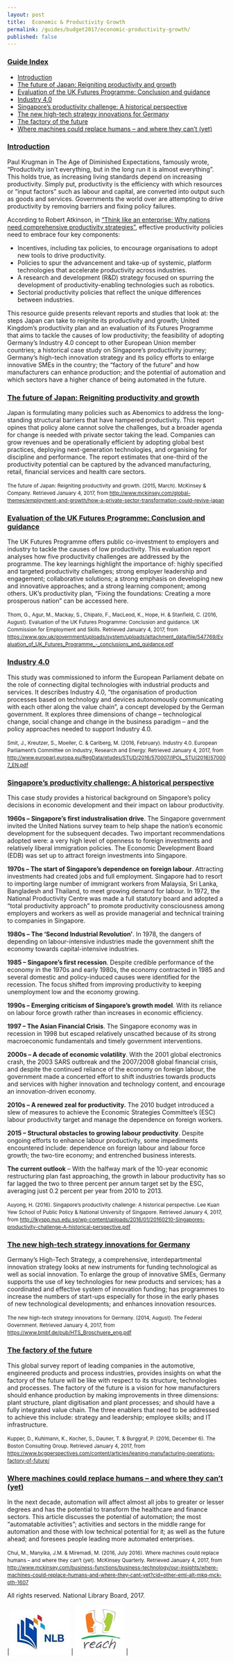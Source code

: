 ```yaml
---
layout: post
title:  Economic & Productivity Growth
permalink: /guides/budget2017/economic-productivity-growth/
published: false
---
```


### <u>Guide Index</u>

* [Introduction](#introduction)
* [The future of Japan: Reigniting productivity and growth](#the-future-of-japan-reigniting-productivity-and-growth)
* [Evaluation of the UK Futures Programme: Conclusion and guidance](#evaluation-of-the-uk-futures-programme-conclusion-and-guidance)
* [Industry 4.0](#industry-4.0)
* [Singapore’s productivity challenge: A historical perspective](#singapores-productivity-challenge-a-historial-perspective)
* [The new high-tech strategy innovations for Germany](#the-new-high--tech-strategy-innovations-for-germany)
* [The factory of the future](#the-factory-of-the-future)
* [Where machines could replace humans – and where they can’t (yet)](#where-machines-could-replace-humans--and-where-they-cant-yet)

### <u>Introduction</u>

Paul Krugman in The Age of Diminished Expectations, famously wrote, “Productivity isn’t everything, but in the long run it is almost everything”. This holds true, as increasing living standards depend on increasing productivity. Simply put, productivity is the efficiency with which resources or “input factors” such as labour and capital, are converted into output such as goods and services. Governments the world over are attempting to drive productivity by removing barriers and fixing policy failures.

According to Robert Atkinson, in [“Think like an enterprise: Why nations need comprehensive productivity strategies”](http://www2.itif.org/2016-think-like-an-enterprise.pdf), effective productivity policies need to embrace four key components:

* Incentives, including tax policies, to encourage organisations to adopt new tools to drive productivity.
* Policies to spur the advancement and take-up of systemic, platform technologies that accelerate productivity across industries.
* A research and development (R&D) strategy focused on spurring the development of productivity-enabling technologies such as robotics.
* Sectorial productivity policies that reflect the unique differences between industries.

This resource guide presents relevant reports and studies that look at: the steps Japan can take to reignite its productivity and growth; United Kingdom’s productivity plan and an evaluation of its Futures Programme that aims to tackle the causes of low productivity; the feasibility of adopting Germany’s Industry 4.0 concept to other European Union member countries; a historical case study on Singapore’s productivity journey; Germany’s high-tech innovation strategy and its policy efforts to enlarge innovative SMEs in the country; the “factory of the future” and how manufacturers can enhance production; and the potential of automation and which sectors have a higher chance of being automated in the future.


### <u>The future of Japan: Reigniting productivity and growth</u>

Japan is formulating many policies such as Abenomics to address the long-standing structural barriers that have hampered productivity. This report opines that policy alone cannot solve the challenges, but a broader agenda for change is needed with private sector taking the lead. Companies can grow revenues and be operationally efficient by adopting global best practices, deploying next-generation technologies, and organising for discipline and performance. The report estimates that one-third of the productivity potential can be captured by the advanced manufacturing, retail, financial services and health care sectors.

<small>The future of Japan: Reigniting productivity and growth. (2015, March). McKinsey & Company. Retrieved January 4, 2017, from
http://www.mckinsey.com/global-themes/employment-and-growth/how-a-private-sector-transformation-could-revive-japan</small>


### <u>Evaluation of the UK Futures Programme: Conclusion and guidance</u>

The UK Futures Programme offers public co-investment to employers and industry to tackle the causes of low productivity. This evaluation report analyses how five productivity challenges are addressed by the programme. The key learnings highlight the importance of: highly specified and targeted productivity challenges; strong employer leadership and engagement; collaborative solutions; a strong emphasis on developing new and innovative approaches; and a strong learning component; among others. UK’s productivity plan, “Fixing the foundations: Creating a more prosperous nation” can be accessed here.

<small>Thom, G., Agur, M., Mackay, S., Chipato, F., MacLeod, K., Hope, H. & Stanfield, C. (2016, August). Evaluation of the UK Futures Programme: Conclusion and guidance. UK Commission for Employment and Skills. Retrieved January 4, 2017, from https://www.gov.uk/government/uploads/system/uploads/attachment_data/file/547769/Evaluation_of_UK_Futures_Programme_-_conclusions_and_guidance.pdf</small>


### <u>Industry 4.0</u>

This study was commissioned to inform the European Parliament debate on the role of connecting digital technologies with industrial products and services. It describes Industry 4.0, “the organisation of production processes based on technology and devices autonomously communicating with each other along the value chain”, a concept developed by the German government. It explores three dimensions of change – technological change, social change and change in the business paradigm – and the policy approaches needed to support Industry 4.0.

<small>Smit, J., Kreutzer, S., Moeller, C. & Carlberg, M. (2016, February). Industry 4.0. European Parliament’s Committee on Industry, Research and Energy. Retrieved January 4, 2017, from http://www.europarl.europa.eu/RegData/etudes/STUD/2016/570007/IPOL_STU(2016)570007_EN.pdf</small>


### <u>Singapore’s productivity challenge: A historical perspective</u>

This case study provides a historical background on Singapore’s policy decisions in economic development and their impact on labour productivity.

**1960s – Singapore’s first industralisation drive**. The Singapore government invited the United Nations survey team to help shape the nation’s economic development for the subsequent decades. Two important recommendations adopted were: a very high level of openness to foreign investments and relatively liberal immigration policies. The Economic Development Board (EDB) was set up to attract foreign investments into Singapore.

**1970s – The start of Singapore’s dependence on foreign labour**. Attracting investments had created jobs and full employment. Singapore had to resort to importing large number of immigrant workers from Malaysia, Sri Lanka, Bangladesh and Thailand, to meet growing demand for labour. In 1972, the National Productivity Centre was made a full statutory board and adopted a “total productivity approach” to promote productivity consciousness among employers and workers as well as provide managerial and technical training to companies in Singapore.

**1980s – The ‘Second Industrial Revolution’**. In 1978, the dangers of depending on labour-intensive industries made the government shift the economy towards capital-intensive industries.

**1985 – Singapore’s first recession**. Despite credible performance of the economy in the 1970s and early 1980s, the economy contracted in 1985 and several domestic and policy-induced causes were identified for the recession. The focus shifted from improving productivity to keeping unemployment low and the economy growing.

**1990s – Emerging criticism of Singapore’s growth model**. With its reliance on labour force growth rather than increases in economic efficiency.

**1997 – The Asian Financial Crisis**. The Singapore economy was in recession in 1998 but escaped relatively unscathed because of its strong macroeconomic fundamentals and timely government interventions.

**2000s – A decade of economic volatility**. With the 2001 global electronics crash, the 2003 SARS outbreak and the 2007/2008 global financial crisis, and despite the continued reliance of the economy on foreign labour, the government made a concerted effort to shift industries towards products and services with higher innovation and technology content, and encourage an innovation-driven economy.

**2010s – A renewed zeal for productivity.** The 2010 budget introduced a slew of measures to achieve the Economic Strategies Committee’s (ESC) labour productivity target and manage the dependence on foreign workers.

**2015 – Structural obstacles to growing labour productivity**. Despite ongoing efforts to enhance labour productivity, some impediments encountered include: dependence on foreign labour and labour force growth; the two-tire economy; and entrenched business interests.

**The current outlook** – With the halfway mark of the 10-year economic restructuring plan fast approaching, the growth in labour productivity has so far lagged the two to three percent per annum target set by the ESC, averaging just 0.2 percent per year from 2010 to 2013.

<small>Auyong, H. (2016). Singapore’s productivity challenge: A historical perspective. Lee Kuan Yew School of Public Policy & National University of Singapore. Retrieved January 4, 2017, from
http://lkyspp.nus.edu.sg/wp-content/uploads/2016/01/20160210-Singapores-productivity-challenge-A-historical-perspective.pdf</small>


### <u>The new high-tech strategy innovations for Germany</u>

Germany’s High-Tech Strategy, a comprehensive, interdepartmental innovation strategy looks at new instruments for funding technological as well as social innovation. To enlarge the group of innovative SMEs, Germany supports the use of key technologies for new products and services; has a coordinated and effective system of innovation funding; has programmes to increase the numbers of start-ups especially for those in the early phases of new technological developments; and enhances innovation resources.

<small>The new high-tech strategy innovations for Germany. (2014, August). The Federal Government. Retrieved January 4, 2017, from
https://www.bmbf.de/pub/HTS_Broschuere_eng.pdf</small>


### <u>The factory of the future</u>

This global survey report of leading companies in the automotive, engineered products and process industries, provides insights on what the factory of the future will be like with respect to its structure, technologies and processes. The factory of the future is a vision for how manufacturers should enhance production by making improvements in three dimensions: plant structure, plant digitisation and plant processes; and should have a fully integrated value chain. The three enablers that need to be addressed to achieve this include: strategy and leadership; employee skills; and IT infrastructure.

<small>Kupper, D., Kuhlmann, K., Kocher, S., Dauner, T. & Burggraf, P. (2016, December 6). The Boston Consulting Group. Retrieved January 4, 2017, from
https://www.bcgperspectives.com/content/articles/leaning-manufacturing-operations-factory-of-future/</small>


### <u>Where machines could replace humans – and where they can’t (yet)</u>

In the next decade, automation will affect almost all jobs to greater or lesser degrees and has the potential to transform the healthcare and finance sectors. This article discusses the potential of automation; the most “automatable activities”; activities and sectors in the middle range for automation and those with low technical potential for it; as well as the future ahead; and foresees people leading more automated enterprises.

<small>Chui, M., Manyika, J.M. & Miremadi, M. (2016, July 2016). Where machines could replace humans – and where they can’t (yet). McKinsey Quarterly. Retrieved January 4, 2017, from http://www.mckinsey.com/business-functions/business-technology/our-insights/where-machines-could-replace-humans-and-where-they-cant-yet?cid=other-eml-alt-mkq-mck-oth-1607</small>


All rights reserved. National Library Board, 2017.

| ![NLB logo](/images/guides/budget2017/NLB-Logo.jpg) | ![Reach logo image](/images/guides/budget2017/Reach-Logo.jpg) |